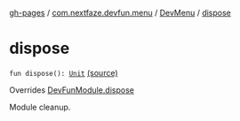 [gh-pages](../../index.md) / [com.nextfaze.devfun.menu](../index.md) / [DevMenu](index.md) / [dispose](./dispose.md)

# dispose

`fun dispose(): `[`Unit`](https://kotlinlang.org/api/latest/jvm/stdlib/kotlin/-unit/index.html) [(source)](https://github.com/NextFaze/dev-fun/tree/master/devfun-menu/src/main/java/com/nextfaze/devfun/menu/DeveloperMenu.kt#L121)

Overrides [DevFunModule.dispose](../../com.nextfaze.devfun.core/-dev-fun-module/dispose.md)

Module cleanup.

